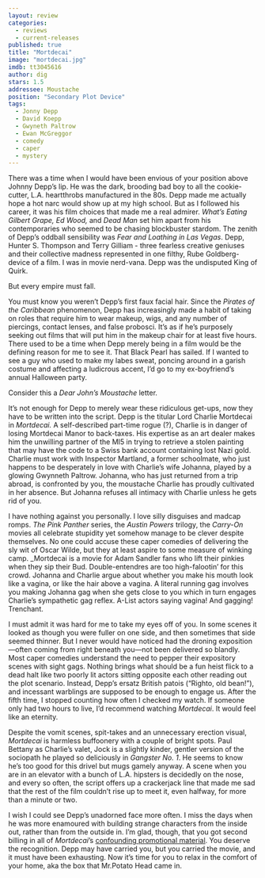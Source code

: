 ```yaml
---
layout: review
categories: 
  - reviews
  - current-releases
published: true
title: "Mortdecai"
image: "mortdecai.jpg"
imdb: tt3045616
author: dig
stars: 1.5
addressee: Moustache
position: "Secondary Plot Device"
tags: 
  - Jonny Depp
  - David Koepp
  - Gwyneth Paltrow
  - Ewan McGreggor
  - comedy
  - caper
  - mystery
---
```

There was a time when I would have been envious of your position above Johnny Depp’s lip. He was the dark, brooding bad boy to all the cookie-cutter, L.A. heartthrobs manufactured in the 80s. Depp made me actually hope a hot narc would show up at my high school. But as I followed his career, it was his film choices that made me a real admirer. _What’s Eating Gilbert Grape, Ed Wood,_ and _Dead Man_ set him apart from his contemporaries who seemed to be chasing blockbuster stardom. The zenith of Depp’s oddball sensibility was _Fear and Loathing in Las Vegas_. Depp, Hunter S. Thompson and Terry Gilliam - three fearless creative geniuses and their collective madness represented in one filthy, Rube Goldberg-device of a film. I was in movie nerd-vana. Depp was the undisputed King of Quirk. 

But every empire must fall.

You must know you weren’t Depp’s first faux facial hair. Since the _Pirates of the Caribbean_ phenomenon, Depp has increasingly made a habit of taking on roles that require him to wear makeup, wigs, and any number of piercings, contact lenses, and false probosci. It’s as if he’s purposely seeking out films that will put him in the makeup chair for at least five hours. There used to be a time when Depp merely being in a film would be the defining reason for me to see it. That Black Pearl has sailed. If I wanted to see a guy who used to make my labes sweat, poncing around in a garish costume and affecting a ludicrous accent, I’d go to my ex-boyfriend’s annual Halloween party. 

Consider this a _Dear John’s Moustache_ letter. 

It’s not enough for Depp to merely wear these ridiculous get-ups, now they have to be written into the script. Depp is the titular Lord Charlie Mortdecai in _Mortdecai._ A self-described part-time rogue (?), Charlie is in danger of losing Mortdecai Manor to back-taxes. His expertise as an art dealer makes him the unwilling partner of the MI5 in trying to retrieve a stolen painting that may have the code to a Swiss bank account containing lost Nazi gold. Charlie must work with Inspector Martland, a former schoolmate, who just happens to be desperately in love with Charlie’s wife Johanna, played by a glowing Gwynneth Paltrow. Johanna, who has just returned from a trip abroad, is confronted by you, the moustache Charlie has proudly cultivated in her absence. But Johanna refuses all intimacy with Charlie unless he gets rid of you. 

 I have nothing against you personally. I love silly disguises and madcap romps. _The Pink Panther_ series, the _Austin Powers_ trilogy, the _Carry-On_ movies all celebrate stupidity yet somehow manage to be clever despite themselves. No one could accuse these caper comedies of delivering the sly wit of Oscar Wilde, but they at least aspire to some measure of winking camp. _Mortdecai is a movie for Adam Sandler fans who lift their pinkies when they sip their Bud. Double-entendres are too high-falootin’ for this crowd. Johanna and Charlie argue about whether you make his mouth look like a vagina, or like the hair above a vagina. A literal running gag involves you making Johanna gag when she gets close to you which in turn engages Charlie’s sympathetic gag reflex. A-List actors saying vagina! And gagging! Trenchant. 

I must admit it was hard for me to take my eyes off of you. In some scenes it looked as though you were fuller on one side, and then sometimes that side seemed thinner. But I never would have noticed had the droning exposition—often coming from right beneath you—not been delivered so blandly. Most caper comedies understand the need to pepper their expository scenes with sight gags. Nothing brings what should be a fun heist flick to a dead halt like two poorly lit actors sitting opposite each other reading out the plot scenario. Instead, Depp’s ersatz British patois (“Righto, old bean!”), and incessant warblings are supposed to be enough to engage us. After the fifth time, I stopped counting how often I checked my watch. If someone only had two hours to live, I’d recommend watching _Mortdecai_. It would feel like an eternity. 

Despite the vomit scenes, spit-takes and an unnecessary erection visual, _Mortdecai_ is harmless buffoonery with a couple of bright spots. Paul Bettany as Charlie’s valet, Jock is a slightly kinder, gentler version of the sociopath he played so deliciously in _Gangster No. 1_. He seems to know he’s too good for this drivel but mugs gamely anyway. A scene when you are in an elevator with a bunch of L.A. hipsters is decidedly on the nose, and every so often, the script offers up a crackerjack line that made me sad that the rest of the film couldn’t rise up to meet it, even halfway, for more than a minute or two. 

I wish I could see Depp’s unadorned face more often. I miss the days when he was more enamoured with building strange characters from the inside out, rather than from the outside in. I’m glad, though, that you got second billing in all of _Mortdecai_’s [confounding promotional material](http://www.slate.com/blogs/browbeat/2015/01/19/what_is_mortdecai_investigating_the_secrecy_behind_johnny_depp_s_latest.html). You deserve the recognition. Depp may have carried you, but you carried the movie, and it must have been exhausting. Now it’s time for you to relax in the comfort of your home, aka the box that Mr.Potato Head came in.